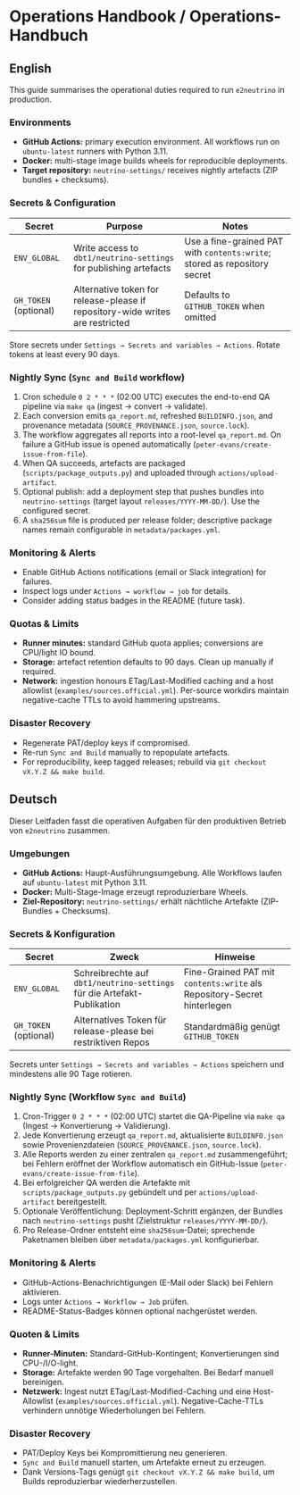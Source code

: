 # Operations Handbook / Operations-Handbuch

## English

This guide summarises the operational duties required to run `e2neutrino` in production.

### Environments

- **GitHub Actions:** primary execution environment. All workflows run on `ubuntu-latest` runners with Python 3.11.
- **Docker:** multi-stage image builds wheels for reproducible deployments.
- **Target repository:** `neutrino-settings/` receives nightly artefacts (ZIP bundles + checksums).

### Secrets & Configuration

| Secret | Purpose | Notes |
|--------|---------|-------|
| `ENV_GLOBAL` | Write access to `dbt1/neutrino-settings` for publishing artefacts | Use a fine-grained PAT with `contents:write`; stored as repository secret |
| `GH_TOKEN` (optional) | Alternative token for release-please if repository-wide writes are restricted | Defaults to `GITHUB_TOKEN` when omitted |

Store secrets under `Settings → Secrets and variables → Actions`. Rotate tokens at least every 90 days.

### Nightly Sync (`Sync and Build` workflow)

1. Cron schedule `0 2 * * *` (02:00 UTC) executes the end-to-end QA pipeline via `make qa` (ingest → convert → validate).
2. Each conversion emits `qa_report.md`, refreshed `BUILDINFO.json`, and provenance metadata (`SOURCE_PROVENANCE.json`, `source.lock`).
3. The workflow aggregates all reports into a root-level `qa_report.md`. On failure a GitHub issue is opened automatically (`peter-evans/create-issue-from-file`).
4. When QA succeeds, artefacts are packaged (`scripts/package_outputs.py`) and uploaded through `actions/upload-artifact`.
5. Optional publish: add a deployment step that pushes bundles into `neutrino-settings` (target layout `releases/YYYY-MM-DD/`). Use the configured secret.
6. A `sha256sum` file is produced per release folder; descriptive package names remain configurable in `metadata/packages.yml`.

### Monitoring & Alerts

- Enable GitHub Actions notifications (email or Slack integration) for failures.
- Inspect logs under `Actions → workflow → job` for details.
- Consider adding status badges in the README (future task).

### Quotas & Limits

- **Runner minutes:** standard GitHub quota applies; conversions are CPU/light IO bound.
- **Storage:** artefact retention defaults to 90 days. Clean up manually if required.
- **Network:** ingestion honours ETag/Last-Modified caching and a host allowlist (`examples/sources.official.yml`). Per-source workdirs maintain negative-cache TTLs to avoid hammering upstreams.

### Disaster Recovery

- Regenerate PAT/deploy keys if compromised.
- Re-run `Sync and Build` manually to repopulate artefacts.
- For reproducibility, keep tagged releases; rebuild via `git checkout vX.Y.Z && make build`.

## Deutsch

Dieser Leitfaden fasst die operativen Aufgaben für den produktiven Betrieb von `e2neutrino` zusammen.

### Umgebungen

- **GitHub Actions:** Haupt-Ausführungsumgebung. Alle Workflows laufen auf `ubuntu-latest` mit Python 3.11.
- **Docker:** Multi-Stage-Image erzeugt reproduzierbare Wheels.
- **Ziel-Repository:** `neutrino-settings/` erhält nächtliche Artefakte (ZIP-Bundles + Checksums).

### Secrets & Konfiguration

| Secret | Zweck | Hinweise |
|--------|-------|----------|
| `ENV_GLOBAL` | Schreibrechte auf `dbt1/neutrino-settings` für die Artefakt-Publikation | Fine-Grained PAT mit `contents:write` als Repository-Secret hinterlegen |
| `GH_TOKEN` (optional) | Alternatives Token für release-please bei restriktiven Repos | Standardmäßig genügt `GITHUB_TOKEN` |

Secrets unter `Settings → Secrets and variables → Actions` speichern und mindestens alle 90 Tage rotieren.

### Nightly Sync (Workflow `Sync and Build`)

1. Cron-Trigger `0 2 * * *` (02:00 UTC) startet die QA-Pipeline via `make qa` (Ingest → Konvertierung → Validierung).
2. Jede Konvertierung erzeugt `qa_report.md`, aktualisierte `BUILDINFO.json` sowie Provenienzdateien (`SOURCE_PROVENANCE.json`, `source.lock`).
3. Alle Reports werden zu einer zentralen `qa_report.md` zusammengeführt; bei Fehlern eröffnet der Workflow automatisch ein GitHub-Issue (`peter-evans/create-issue-from-file`).
4. Bei erfolgreicher QA werden die Artefakte mit `scripts/package_outputs.py` gebündelt und per `actions/upload-artifact` bereitgestellt.
5. Optionale Veröffentlichung: Deployment-Schritt ergänzen, der Bundles nach `neutrino-settings` pusht (Zielstruktur `releases/YYYY-MM-DD/`).
6. Pro Release-Ordner entsteht eine `sha256sum`-Datei; sprechende Paketnamen bleiben über `metadata/packages.yml` konfigurierbar.

### Monitoring & Alerts

- GitHub-Actions-Benachrichtigungen (E-Mail oder Slack) bei Fehlern aktivieren.
- Logs unter `Actions → Workflow → Job` prüfen.
- README-Status-Badges können optional nachgerüstet werden.

### Quoten & Limits

- **Runner-Minuten:** Standard-GitHub-Kontingent; Konvertierungen sind CPU-/I/O-light.
- **Storage:** Artefakte werden 90 Tage vorgehalten. Bei Bedarf manuell bereinigen.
- **Netzwerk:** Ingest nutzt ETag/Last-Modified-Caching und eine Host-Allowlist (`examples/sources.official.yml`). Negative-Cache-TTLs verhindern unnötige Wiederholungen bei Fehlern.

### Disaster Recovery

- PAT/Deploy Keys bei Kompromittierung neu generieren.
- `Sync and Build` manuell starten, um Artefakte erneut zu erzeugen.
- Dank Versions-Tags genügt `git checkout vX.Y.Z && make build`, um Builds reproduzierbar wiederherzustellen.
